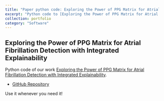 ```yaml
---
title: "Paper python code: Exploring the Power of PPG Matrix for Atrial Fibrillation Detection with Integrated Explainability"
excerpt: "Python code to [Exploring the Power of PPG Matrix for Atrial Fibrillation Detection with Integrated Explainability](http://dx.doi.org/10.2139/ssrn.4514512) paper."
collection: portfolio
category: "Software"
---
```


## Exploring the Power of PPG Matrix for Atrial Fibrillation Detection with Integrated Explainability
Python code of our work [Exploring the Power of PPG Matrix for Atrial Fibrillation Detection with Integrated Explainability](http://dx.doi.org/10.2139/ssrn.4514512).

* [GitHub Repository](https://github.com/cfusterbarcelo/PPM)

Use it whenever you need it!
